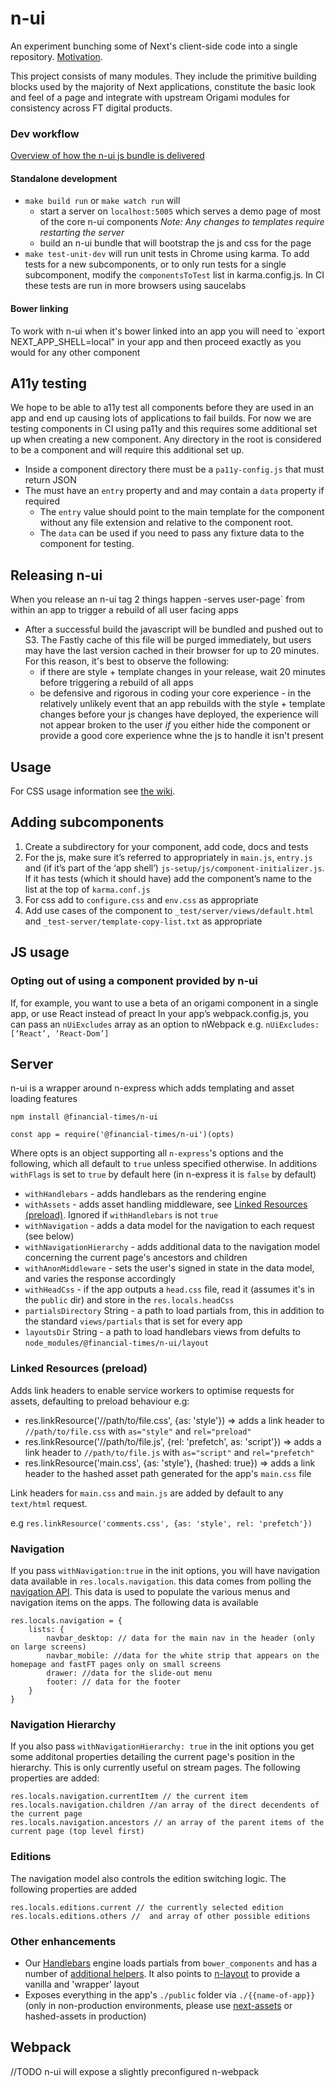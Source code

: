 # n-ui

An experiment bunching some of Next's client-side code into a single repository. [Motivation](Explainer.md).

This project consists of many modules. They include the primitive building blocks used by the majority of Next applications, constitute the basic look and feel of a page and integrate with upstream Origami modules for consistency across FT digital products.

### Dev workflow

[Overview of how the n-ui js bundle is delivered](https://docs.google.com/presentation/d/1UyeVsxE8GqGe-jVZDB5ppMLeRk2Ad49OuBBO8xDvyxs/edit#slide=id.p)

#### Standalone development

* `make build run` or `make watch run` will
	- start a server on `localhost:5005` which serves a demo page of most of the core n-ui components *Note: Any changes to templates require restarting the server*
	- build an n-ui bundle that will bootstrap the js and css for the page
* `make test-unit-dev` will run unit tests in Chrome using karma. To add tests for a new subcomponents, or to only run tests for a single subcomponent, modify the `componentsToTest` list in karma.config.js. In CI these tests are run in more browsers using saucelabs

#### Bower linking

To work with n-ui when it's bower linked into an app you will need to `export NEXT_APP_SHELL=local" in your app and then proceed exactly as you would for any other component

## A11y testing

We hope to be able to a11y test all components before they are used in an app and end up causing lots of applications to fail builds. For now we are testing components in CI using pa11y and this requires some additional set up when creating a new component. Any directory in the root is considered to be a component and will require this additional set up.

* Inside a component directory there must be a `pa11y-config.js` that must return JSON
* The must have an `entry` property and and may contain a `data` property if required
	* The `entry` value should point to the main template for the component without any file extension and relative to the component root.
	* The `data` can be used if you need to pass any fixture data to the component for testing.


## Releasing n-ui
When you release an n-ui tag 2 things happen
-serves user-page` from within an app to trigger a rebuild of all user facing apps
- After a successful build the javascript will be bundled and pushed out to S3. The Fastly cache of this file will be purged immediately, but users may have the last version cached in their browser for up to 20 minutes. For this reason, it's best to observe the following:
	- if there are style + template changes in your release, wait 20 minutes before triggering a rebuild of all apps
	- be defensive and rigorous in coding your core experience - in the relatively unlikely event that an app rebuilds with the style + template changes before your js changes have deployed, the experience will not appear broken to the user _if_ you either hide the component or provide a good core experience whne the js to handle it isn't present

## Usage

For CSS usage information see [the wiki](https://github.com/Financial-Times/n-ui/wiki).

## Adding subcomponents

1.	Create a subdirectory for your component, add code, docs and tests
2.	For the js, make sure it’s referred to appropriately in `main.js`, `entry.js` and (if it’s part of the ‘app shell’) `js-setup/js/component-initializer.js`. If it has tests (which it should have) add the component’s name to the list at the top of `karma.conf.js`
3.	For css add to `configure.css` and `env.css` as appropriate
4.	Add use cases of the component to `_test/server/views/default.html` and `_test-server/template-copy-list.txt` as appropriate

## JS usage

### Opting out of using a component provided by n-ui

If, for example, you want to use a beta of an origami component in a single app, or use React instead of preact
In your app’s webpack.config.js, you can pass an `nUiExcludes` array as an option to nWebpack e.g. `nUiExcludes: [‘React’, ‘React-Dom’]`

## Server

n-ui is a wrapper around n-express which adds templating and asset loading features

`npm install @financial-times/n-ui`

```
const app = require('@financial-times/n-ui')(opts)

```

Where opts is an object supporting all `n-express`'s options and the following, which all default to `true` unless specified otherwise. In additions `withFlags` is set to `true` by default here (in n-express it is `false` by default)

- `withHandlebars` - adds handlebars as the rendering engine
- `withAssets` - adds asset handling middleware, see [Linked Resources (preload)](#linked-resources-preload). Ignored if `withHandlebars` is not `true`
- `withNavigation` - adds a data model for the navigation to each request (see below)
- `withNavigationHierarchy` - adds additional data to the navigation model concerning the current page's ancestors and children
- `withAnonMiddleware` - sets the user's signed in state in the data model, and varies the response accordingly
- `withHeadCss` - if the app outputs a `head.css` file, read it (assumes it's in the `public` dir) and store in the `res.locals.headCss`
- `partialsDirectory` String - a path to load partials from, this in addition to the standard `views/partials` that is set for every app
- `layoutsDir` String - a path to load handlebars views from defults to `node_modules/@financial-times/n-ui/layout`

### Linked Resources (preload)
Adds link headers to enable service workers to optimise requests for assets, defaulting to preload behaviour
e.g:
- res.linkResource('//path/to/file.css', {as: 'style'}) => adds a link header to `//path/to/file.css` with `as="style"` and `rel="preload"`
- res.linkResource('//path/to/file.js', {rel: 'prefetch', as: 'script'}) => adds a link header to `//path/to/file.js` with `as="script"` and `rel="prefetch"`
- res.linkResource('main.css', {as: 'style'}, {hashed: true}) => adds a link header to the hashed asset path generated for the app's `main.css` file

Link headers for `main.css` and `main.js` are added by default to any `text/html` request.

e.g `res.linkResource('comments.css', {as: 'style', rel: 'prefetch'})`


### Navigation
If you pass `withNavigation:true` in the init options, you will have navigation data available in `res.locals.navigation`.  this data comes from polling the [navigation API](https://github.com/Financial-Times/next-navigation-api).  This data is used to populate the various menus and navigation items on the apps.  The following data is available

	res.locals.navigation = {
		lists: {
			navbar_desktop: // data for the main nav in the header (only on large screens)
 			navbar_mobile: //data for the white strip that appears on the homepage and fastFT pages only on small screens
			drawer: //data for the slide-out menu
			footer: // data for the footer
		}
	}

### Navigation Hierarchy
If you also pass `withNavigationHierarchy: true` in the init options you get some additonal properties detailing the current page's position in the hierarchy.  This is only currently useful on stream pages.  The following properties are added:

 	res.locals.navigation.currentItem // the current item
 	res.locals.navigation.children //an array of the direct decendents of the current page
 	res.locals.navigation.ancestors // an array of the parent items of the current page (top level first)

### Editions
The navigation model also controls the edition switching logic.  The following properties are added

	res.locals.editions.current // the currently selected edition
	res.locals.editions.others //  and array of other possible editions

### Other enhancements
- Our [Handlebars](http://handlebarsjs.com/) engine loads partials from `bower_components` and has a number of [additional helpers](https://github.com/Financial-Times/n-handlebars). It also points to [n-layout](https://github.com/Financial-Times/n-layout) to provide a vanilla and 'wrapper' layout
- Exposes everything in the app's `./public` folder via `./{{name-of-app}}` (only in non-production environments, please use [next-assets](https://github.com/Financial-Times/next-assets) or hashed-assets in production)

## Webpack

//TODO n-ui will expose a slightly preconfigured n-webpack
